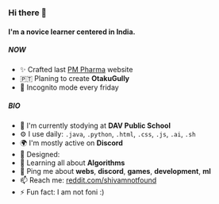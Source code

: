 ### Hi there 👋

#### I'm a novice learner centered in India.

##### NOW

- ✨ Crafted last [PM Pharma](https://pmpharma.in) website
- 🇵🇹 Planing to create **OtakuGully**
- 🍑 Incognito mode every friday

##### BIO

- 🏢 I'm currently stodying at **DAV Public School**
- ⚙️ I use daily: `.java`, `.python`, `.html`, `.css`, `.js`, `.ai`, `.sh`
- 🌍 I'm mostly active on **Discord**
- 💅 Designed: 
- 🌱 Learning all about **Algorithms**
- 💬 Ping me about **webs**, **discord**, **games**, **development**, **ml**
- 📫 Reach me: [reddit.com/shivamnotfound](https://twitter.com/shivamnotfound)
- ⚡️ Fun fact: I am not foni :)
